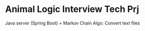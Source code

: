 # Animal Logic Interview Tech Prj

Java server (Spring Boot) + Markov Chain Algo: Convert text files
